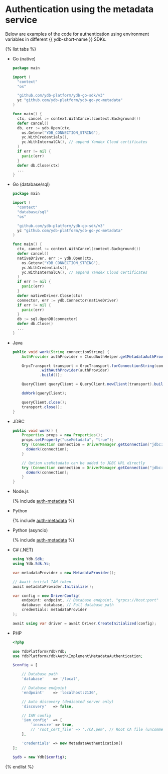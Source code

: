 # Authentication using the metadata service

<!-- markdownlint-disable blanks-around-fences -->

Below are examples of the code for authentication using environment variables in different {{ ydb-short-name }} SDKs.

{% list tabs %}

- Go (native)

  ```go
  package main

  import (
    "context"
    "os"

    "github.com/ydb-platform/ydb-go-sdk/v3"
    yc "github.com/ydb-platform/ydb-go-yc-metadata"
  )

  func main() {
    ctx, cancel := context.WithCancel(context.Background())
    defer cancel()
    db, err := ydb.Open(ctx,
      os.Getenv("YDB_CONNECTION_STRING"),
      yc.WithCredentials(),
      yc.WithInternalCA(), // append Yandex Cloud certificates
    )
    if err != nil {
      panic(err)
    }
    defer db.Close(ctx)
    ...
  }
  ```

- Go (database/sql)

  ```go
  package main

  import (
    "context"
    "database/sql"
    "os"

    "github.com/ydb-platform/ydb-go-sdk/v3"
    yc "github.com/ydb-platform/ydb-go-yc-metadata"
  )

  func main() {
    ctx, cancel := context.WithCancel(context.Background())
    defer cancel()
    nativeDriver, err := ydb.Open(ctx,
      os.Getenv("YDB_CONNECTION_STRING"),
      yc.WithCredentials(),
      yc.WithInternalCA(), // append Yandex Cloud certificates
    )
    if err != nil {
      panic(err)
    }
    defer nativeDriver.Close(ctx)
    connector, err := ydb.Connector(nativeDriver)
    if err != nil {
      panic(err)
    }
    db := sql.OpenDB(connector)
    defer db.Close()
    ...
  }
  ```

- Java

  ```java
  public void work(String connectionString) {
      AuthProvider authProvider = CloudAuthHelper.getMetadataAuthProvider();

      GrpcTransport transport = GrpcTransport.forConnectionString(connectionString)
              .withAuthProvider(authProvider)
              .build());

      QueryClient queryClient = QueryClient.newClient(transport).build();

      doWork(queryClient);

      queryClient.close();
      transport.close();
  }
  ```

- JDBC

  ```java
  public void work() {
      Properties props = new Properties();
      props.setProperty("useMetadata", "true");
      try (Connection connection = DriverManager.getConnection("jdbc:ydb:grpc://localhost:2136/local", props)) {
        doWork(connection);
      }

      // Option useMetadata can be added to JDBC URL directly
      try (Connection connection = DriverManager.getConnection("jdbc:ydb:grpc://localhost:2136/local?useMetadata=true")) {
        doWork(connection);
      }
  }
  ```

- Node.js

  {% include [auth-metadata](../../_includes/nodejs/auth-metadata.md) %}

- Python

  {% include [auth-metadata](../../_includes/python/auth-metadata.md) %}

- Python (asyncio)

  {% include [auth-metadata](../../_includes/python/async/auth-metadata.md) %}

- C# (.NET)

  ```C#
  using Ydb.Sdk;
  using Ydb.Sdk.Yc;

  var metadataProvider = new MetadataProvider();

  // Await initial IAM token.
  await metadataProvider.Initialize();

  var config = new DriverConfig(
      endpoint: endpoint, // Database endpoint, "grpcs://host:port"
      database: database, // Full database path
      credentials: metadataProvider
  );

  await using var driver = await Driver.CreateInitialized(config);
  ```

- PHP

  ```php
  <?php

  use YdbPlatform\Ydb\Ydb;
  use YdbPlatform\Ydb\Auth\Implement\MetadataAuthentication;

  $config = [

      // Database path
      'database'    => '/local',

      // Database endpoint
      'endpoint'    => 'localhost:2136',

      // Auto discovery (dedicated server only)
      'discovery'   => false,

      // IAM config
      'iam_config'  => [
          'insecure' => true,
          // 'root_cert_file' => './CA.pem', // Root CA file (uncomment for dedicated server)
      ],

      'credentials' => new MetadataAuthentication()
  ];

  $ydb = new Ydb($config);
  ```

{% endlist %}
